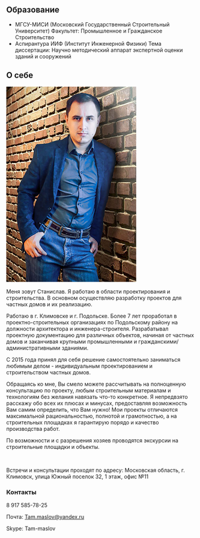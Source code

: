 
## Образование

* МГСУ-МИСИ (Московский Государственный Строительный Университет)
Факультет: Промышленное и Гражданское Строительство
* Аспирантура ИИФ (Институт Инженерной Физики)
 Тема диссертации: Научно методический аппарат экспертной оценки зданий и сооружений

## О себе

<img src="../stas.jpg" class="image align-left" alt="Фото Станислава Маслова" title="Станислав Маслов">

Меня зовут Станислав. Я  работаю в области проектирования и строительства. В основном осуществляю разработку проектов для частных домов  и их реализацию.
	
Работаю в г. Климовске и г. Подольске.  Более 7 лет проработал в проектно-строительных организациях по Подольскому району на должности архитектора и инженера-строителя. Разрабатывал проектную документацию для различных объектов, начиная от частных домов и заканчивая крупными промышленными и гражданскими/административными зданиями.

С 2015 года принял для себя решение самостоятельно заниматься любимым делом  - индивидуальным проектированием и строительством частных домов.

Обращаясь ко мне, Вы смело можете рассчитывать на полноценную консультацию по проекту, любым строительным материалам и технологиям без желания навязать что-то конкретное. Я непредвзято расскажу обо всех их плюсах и минусах, предоставляя возможность Вам самим определить, что Вам нужно! Мои проекты отличаются максимальной рациональностью, полнотой и грамотностью, а на строительных площадках я гарантирую порядо и качество производства работ.

По возможности и с разрешения хозяев проводятся экскурсии на строительные площадки и объекты.

<br>

Встречи и консультации проходят по адресу: Московская область, г. Климовск, улица Южный поселок 32, 1 этаж, офис №11
<br>

<div class="map map_type_js i-bem" data-bem='{ "map": { "points": [[55.367315, 37.537928]] } }'></div>

### Контакты

<i class="fa fa-mobile"></i> 8 917 585-78-25

Почта: Tam.maslov@yandex.ru

Skype: Tam-maslov


